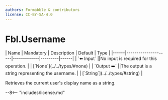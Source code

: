 ```yaml
---
authors: Formabble & contributors
license: CC-BY-SA-4.0
---
```



# Fbl.Username

<div class="sh-parameters" markdown="1">
| Name | Mandatory | Description | Default | Type |
|------|---------------------|-------------|---------|------|
| `⬅️ Input` ||No input is required for this operation. | | [`None`](../../types/#none) |
| `Output ➡️` ||The output is a string representing the username. | | [`String`](../../types/#string) |

</div>

Retrieves the current user's display name as a string.

--8<-- "includes/license.md"

